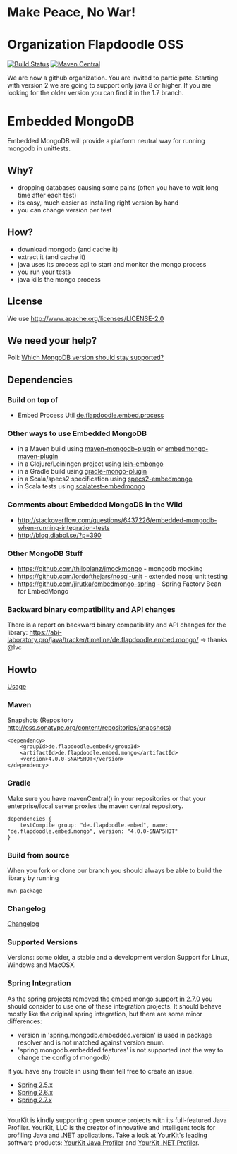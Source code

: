 # Make Peace, No War!


# Organization Flapdoodle OSS
[![Build Status](https://travis-ci.org/flapdoodle-oss/de.flapdoodle.embed.mongo.svg?branch=embed-mongo-4.x)](https://travis-ci.org/flapdoodle-oss/de.flapdoodle.embed.mongo)
[![Maven Central](https://img.shields.io/maven-central/v/de.flapdoodle.embed/de.flapdoodle.embed.mongo.svg)](https://maven-badges.herokuapp.com/maven-central/de.flapdoodle.embed/de.flapdoodle.embed.mongo)

We are now a github organization. You are invited to participate.
Starting with version 2 we are going to support only java 8 or higher. If you are looking for the older version you can find it in the 1.7 branch.

# Embedded MongoDB

Embedded MongoDB will provide a platform neutral way for running mongodb in unittests.

## Why?

- dropping databases causing some pains (often you have to wait long time after each test)
- its easy, much easier as installing right version by hand
- you can change version per test

## How?

- download mongodb (and cache it)
- extract it (and cache it)
- java uses its process api to start and monitor the mongo process
- you run your tests
- java kills the mongo process


## License

We use http://www.apache.org/licenses/LICENSE-2.0

## We need your help?

Poll: [Which MongoDB version should stay supported?](https://docs.google.com/forms/d/1Iu8Gy4W0dPfwsE2czoPJAGtYijjmfcZISgb7pU-dZ9U/viewform?usp=send_form)

## Dependencies

### Build on top of

- Embed Process Util [de.flapdoodle.embed.process](https://github.com/flapdoodle-oss/de.flapdoodle.embed.process)

### Other ways to use Embedded MongoDB

- in a Maven build using [maven-mongodb-plugin](https://github.com/Syncleus/maven-mongodb-plugin) or [embedmongo-maven-plugin](https://github.com/joelittlejohn/embedmongo-maven-plugin)
- in a Clojure/Leiningen project using [lein-embongo](https://github.com/joelittlejohn/lein-embongo)
- in a Gradle build using [gradle-mongo-plugin](https://github.com/sourcemuse/GradleMongoPlugin)
- in a Scala/specs2 specification using [specs2-embedmongo](https://github.com/athieriot/specs2-embedmongo)
- in Scala tests using [scalatest-embedmongo](https://github.com/SimplyScala/scalatest-embedmongo)

### Comments about Embedded MongoDB in the Wild

- http://stackoverflow.com/questions/6437226/embedded-mongodb-when-running-integration-tests
- http://blog.diabol.se/?p=390

### Other MongoDB Stuff

- https://github.com/thiloplanz/jmockmongo - mongodb mocking
- https://github.com/lordofthejars/nosql-unit - extended nosql unit testing
- https://github.com/jirutka/embedmongo-spring - Spring Factory Bean for EmbedMongo

### Backward binary compatibility and API changes

There is a report on backward binary compatibility and API changes for the library: https://abi-laboratory.pro/java/tracker/timeline/de.flapdoodle.embed.mongo/ -> thanks @lvc

## Howto

[Usage](Howto.md)

### Maven

Snapshots (Repository http://oss.sonatype.org/content/repositories/snapshots)

	<dependency>
		<groupId>de.flapdoodle.embed</groupId>
		<artifactId>de.flapdoodle.embed.mongo</artifactId>
		<version>4.0.0-SNAPSHOT</version>
	</dependency>

### Gradle

Make sure you have mavenCentral() in your repositories or that your enterprise/local server proxies the maven central repository.

	dependencies {
		testCompile group: "de.flapdoodle.embed", name: "de.flapdoodle.embed.mongo", version: "4.0.0-SNAPSHOT"
	}

### Build from source

When you fork or clone our branch you should always be able to build the library by running

	mvn package

### Changelog

[Changelog](Changelog.md)

### Supported Versions

Versions: some older, a stable and a development version
Support for Linux, Windows and MacOSX.

### Spring Integration

As the spring projects
[removed the embed mongo support in 2.7.0](https://github.com/spring-projects/spring-boot/wiki/Spring-Boot-2.7-Release-Notes#springmongodbembeddedfeatures-configuration-property-removed)
you should consider to use one of these integration projects.
It should behave mostly like the original spring integration, but there are some minor differences:
- version in 'spring.mongodb.embedded.version' is used in package resolver and is not matched against version enum.
- 'spring.mongodb.embedded.features' is not supported (not the way to change the config of mongodb)

If you have any trouble in using them fell free to create an issue.

- [Spring 2.5.x](https://github.com/flapdoodle-oss/de.flapdoodle.embed.mongo.spring/tree/spring-2.5.x)
- [Spring 2.6.x](https://github.com/flapdoodle-oss/de.flapdoodle.embed.mongo.spring/tree/spring-2.6.x)
- [Spring 2.7.x](https://github.com/flapdoodle-oss/de.flapdoodle.embed.mongo.spring/tree/spring-2.7.x)

----

YourKit is kindly supporting open source projects with its full-featured Java Profiler.
YourKit, LLC is the creator of innovative and intelligent tools for profiling
Java and .NET applications. Take a look at YourKit's leading software products:
<a href="http://www.yourkit.com/java/profiler/index.jsp">YourKit Java Profiler</a> and
<a href="http://www.yourkit.com/.net/profiler/index.jsp">YourKit .NET Profiler</a>.
